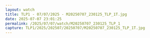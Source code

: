 ```yaml
---
layout: watch
title: TLP1 - 07/07/2025 - M20250707_230125_TLP_1T.jpg
date: 2025-07-07 23:01:25
permalink: /2025/07/07/watch/M20250707_230125_TLP_1
capture: TLP1/2025/202507/20250707/M20250707_230125_TLP_1T.jpg
---
```

